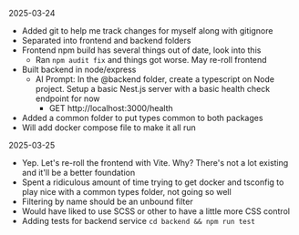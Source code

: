 2025-03-24

- Added git to help me track changes for myself along with gitignore
- Separated into frontend and backend folders
- Frontend npm build has several things out of date, look into this
  - Ran `npm audit fix` and things got worse. May re-roll frontend
- Built backend in node/express
  - AI Prompt: In the @backend folder, create a typescript on Node project. Setup a basic Nest.js server with a basic health check endpoint for now
    - GET http://localhost:3000/health
- Added a common folder to put types common to both packages
- Will add docker compose file to make it all run

2025-03-25

- Yep. Let's re-roll the frontend with Vite. Why? There's not a lot existing and it'll be a better foundation
- Spent a ridiculous amount of time trying to get docker and tsconfig to play nice with a common types folder, not going so well
- Filtering by name should be an unbound filter
- Would have liked to use SCSS or other to have a little more CSS control
- Adding tests for backend service `cd backend && npm run test`
